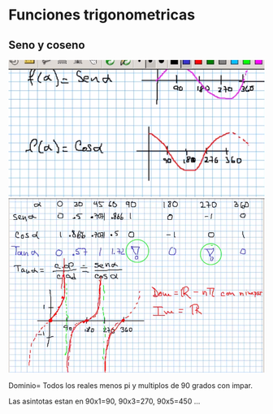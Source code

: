 # Funciones trigonometricas

## Seno y coseno

![SenoyCoseno](./img/2021-11-10-08-54.png)
![SenoyCoseno](./img/2021-11-10-09-01.png)

Dominio= Todos los reales menos pi y multiplos de 90 grados con impar.

Las asintotas estan en 90x1=90, 90x3=270, 90x5=450 ...
